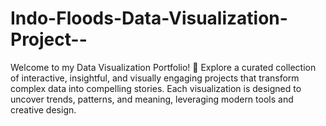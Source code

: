 # Indo-Floods-Data-Visualization-Project--
Welcome to my Data Visualization Portfolio! 🚀 Explore a curated collection of interactive, insightful, and visually engaging projects that transform complex data into compelling stories. Each visualization is designed to uncover trends, patterns, and meaning, leveraging modern tools and creative design.
